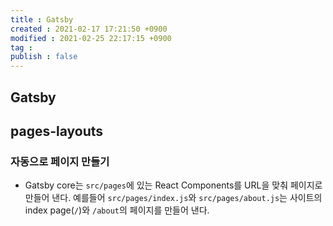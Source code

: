 ```yaml
---
title : Gatsby
created : 2021-02-17 17:21:50 +0900
modified : 2021-02-25 22:17:15 +0900
tag : 
publish : false
---
```

## Gatsby

## pages-layouts
### 자동으로 페이지 만들기
-  Gatsby core는 `src/pages`에 있는 React Components를 URL을 맞춰 페이지로 만들어 낸다. 예를들어 `src/pages/index.js`와 `src/pages/about.js`는 사이트의 index page(`/`)와 `/about`의 페이지를 만들어 낸다.
